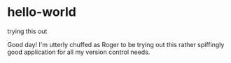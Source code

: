 # hello-world
trying this out

Good day! I'm utterly chuffed as Roger to be trying out this rather spiffingly good application for all my version control needs.
